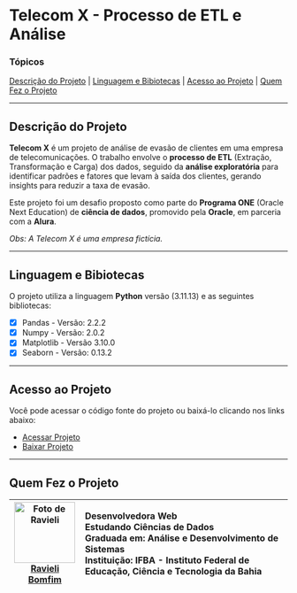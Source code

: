 # Telecom X - Processo de ETL e Análise

### Tópicos

[Descrição do Projeto](#descrição-do-projeto) | [Linguagem e Bibiotecas](#bibliotecas-utilizadas) | [Acesso ao Projeto](#acesso-ao-projeto) | [Quem Fez o Projeto](#desenvolvedora) 

<hr>
<h2 id="descrição-do-projeto">Descrição do Projeto</h2>

**Telecom X** é um projeto de análise de evasão de clientes em uma empresa de telecomunicações. O trabalho envolve o **processo de ETL** (Extração, Transformação e Carga) dos dados, seguido da **análise exploratória** para identificar padrões e fatores que levam à saída dos clientes, gerando insights para reduzir a taxa de evasão.

Este projeto foi um desafio proposto como parte do **Programa ONE** (Oracle Next Education) de **ciência de dados**, promovido pela **Oracle**, em parceria com a **Alura**.

_Obs: A Telecom X é uma empresa fictícia._

<hr>

<h2 id="bibliotecas-utilizadas">Linguagem e Bibiotecas</h2> 

O projeto utiliza a linguagem **Python** versão (3.11.13) e as seguintes bibliotecas:

- [x] Pandas - Versão: 2.2.2
- [x] Numpy - Versão: 2.0.2
- [x] Matplotlib - Versão 3.10.0
- [x] Seaborn - Versão: 0.13.2

<hr>

<h2 id="acesso-ao-projeto">Acesso ao Projeto</h2>

<p>Você pode acessar o código fonte do projeto ou baixá-lo clicando nos links abaixo:<a/> <br>

- <a href="https://github.com/RavyBomfim/Telecom-X-ETL/blob/main/TelecomX_ETL.ipynb">Acessar Projeto<a/> <br>
- <a href="https://github.com/RavyBomfim/Telecom-X-ETL/archive/refs/heads/main.zip">Baixar Projeto<a/>

<hr>

<h2 id="desenvolvedora">Quem Fez o Projeto</h2>

| <a href="https://github.com/RavyBomfim"> <img alt="Foto de Ravieli" src="https://github.com/user-attachments/assets/6af616cd-dd7b-4a27-b5d3-a8f251b37ade" width=110> <br> Ravieli Bomfim <a/> | Desenvolvedora Web <br> Estudando Ciências de Dados <br> Graduada em: Análise e Desenvolvimento de Sistemas <br> Instituição: IFBA - Instituto Federal de Educação, Ciência e Tecnologia da Bahia |
--- | :--- |


